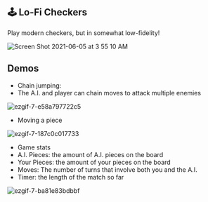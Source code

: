## 🕹 Lo-Fi Checkers

Play modern checkers, but in somewhat low-fidelity!

![Screen Shot 2021-06-05 at 3 55 10 AM](https://user-images.githubusercontent.com/59406513/120889425-dba77480-c5b1-11eb-9988-9e2d67ac43c0.png)


## Demos

- Chain jumping:
- The A.I. and player can chain moves to attack multiple enemies

![ezgif-7-e58a797722c5](https://user-images.githubusercontent.com/59406513/120890094-8bcaac80-c5b5-11eb-8207-42e2ca8ba630.gif)


- Moving a piece

![ezgif-7-187c0c017733](https://user-images.githubusercontent.com/59406513/120890217-0693c780-c5b6-11eb-8af4-1eb27abdd9f1.gif)

- Game stats
- A.I. Pieces: the amount of A.I. pieces on the board
- Your Pieces: the amount of your pieces on the board
- Moves: The number of turns that involve both you and the A.I.
- Timer: the length of the match so far

![ezgif-7-ba81e83bdbbf](https://user-images.githubusercontent.com/59406513/120890218-08f62180-c5b6-11eb-865d-a51d24c40c35.gif)
